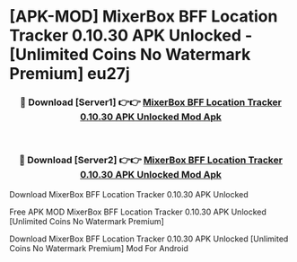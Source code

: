 # [APK-MOD] MixerBox BFF  Location Tracker 0.10.30 APK Unlocked - [Unlimited Coins No Watermark Premium] eu27j



<div align="center">
<h3>🔴 Download [Server1] 👉👉 <a href="https://momento.my/?title=MixerBox_BFF__Location_Tracker_0.10.30_APK_Unlocked">MixerBox BFF  Location Tracker 0.10.30 APK Unlocked Mod Apk</a></h3><br>

<h3>🔴 Download [Server2] 👉👉 <a href="https://momento.my/?title=MixerBox_BFF__Location_Tracker_0.10.30_APK_Unlocked">MixerBox BFF  Location Tracker 0.10.30 APK Unlocked Mod Apk</a></h3>
</div>



Download MixerBox BFF  Location Tracker 0.10.30 APK Unlocked 

Free APK MOD MixerBox BFF  Location Tracker 0.10.30 APK Unlocked [Unlimited Coins No Watermark Premium]

Download MixerBox BFF  Location Tracker 0.10.30 APK Unlocked [Unlimited Coins No Watermark Premium] Mod For Android

